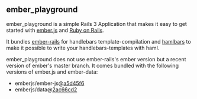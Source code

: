 ember_playground
----------------

ember_playground is a simple Rails 3 Application that makes it easy to get
started with [ember.js](http://www.github.com/emberjs/ember.js) and [Ruby on
Rails](http://www.github.com/rails/rails).

It bundles [ember-rails](http://www.github.com/emberjs/ember-rails) for
handlebars template-compilation and
[hamlbars](http://www.github.com/jamesotron/hamlbars) to make it possible to
write your handlebars-templates with haml.

ember_playground does not use ember-rails's ember version but a recent version
of ember's master branch. It comes bundled with the following versions of 
ember.js and ember-data: 

- emberjs/ember-js@[a5d45f6](http://github.com/emberjs/ember.js/commit/a5d45f66e1f71bb5eda417c688db0ea08b474903)
- emberjs/data@[2ac66cd2](https://github.com/emberjs/data/commit/2ac66cd2df43d17fd25386272d526807a9719c3d)
